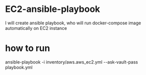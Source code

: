 # EC2-ansible-playbook
I will create ansible playbook, who will run docker-compose image automatically on EC2 instance
# how to run
ansible-playbook -i inventory/aws.aws_ec2.yml --ask-vault-pass playbook.yml